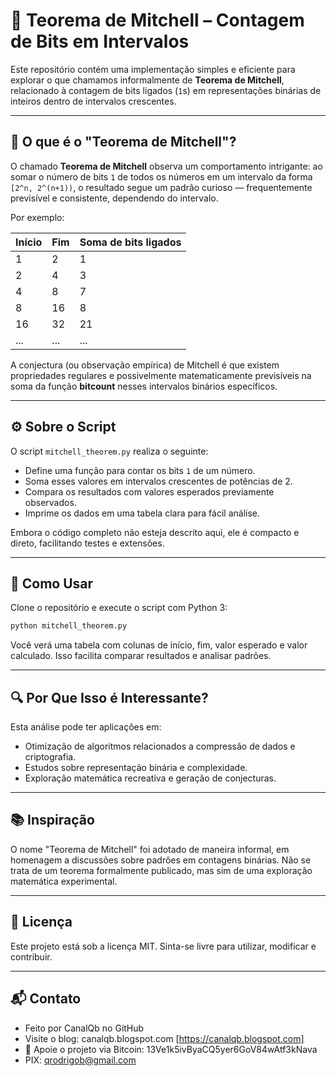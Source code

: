 # 🧠 Teorema de Mitchell – Contagem de Bits em Intervalos

Este repositório contém uma implementação simples e eficiente para explorar o que chamamos informalmente de **Teorema de Mitchell**, relacionado à contagem de bits ligados (`1`s) em representações binárias de inteiros dentro de intervalos crescentes.

---

## 🧩 O que é o "Teorema de Mitchell"?

O chamado **Teorema de Mitchell** observa um comportamento intrigante: ao somar o número de bits `1` de todos os números em um intervalo da forma `[2^n, 2^(n+1))`, o resultado segue um padrão curioso — frequentemente previsível e consistente, dependendo do intervalo.

Por exemplo:

| Início | Fim | Soma de bits ligados |
| ------ | --- | -------------------- |
| 1      | 2   | 1                    |
| 2      | 4   | 3                    |
| 4      | 8   | 7                    |
| 8      | 16  | 8                    |
| 16     | 32  | 21                   |
| ...    | ... | ...                  |

A conjectura (ou observação empírica) de Mitchell é que existem propriedades regulares e possivelmente matematicamente previsíveis na soma da função **bitcount** nesses intervalos binários específicos.

---

## ⚙️ Sobre o Script

O script `mitchell_theorem.py` realiza o seguinte:

* Define uma função para contar os bits `1` de um número.
* Soma esses valores em intervalos crescentes de potências de 2.
* Compara os resultados com valores esperados previamente observados.
* Imprime os dados em uma tabela clara para fácil análise.

Embora o código completo não esteja descrito aqui, ele é compacto e direto, facilitando testes e extensões.

---

## 🧪 Como Usar

Clone o repositório e execute o script com Python 3:

```bash
python mitchell_theorem.py
```

Você verá uma tabela com colunas de início, fim, valor esperado e valor calculado. Isso facilita comparar resultados e analisar padrões.

---

## 🔍 Por Que Isso é Interessante?

Esta análise pode ter aplicações em:

* Otimização de algoritmos relacionados a compressão de dados e criptografia.
* Estudos sobre representação binária e complexidade.
* Exploração matemática recreativa e geração de conjecturas.

---

## 📚 Inspiração

O nome "Teorema de Mitchell" foi adotado de maneira informal, em homenagem a discussões sobre padrões em contagens binárias. Não se trata de um teorema formalmente publicado, mas sim de uma exploração matemática experimental.

---

## 📄 Licença

Este projeto está sob a licença MIT. Sinta-se livre para utilizar, modificar e contribuir.

---
  
## 📬 Contato

* Feito por CanalQb no GitHub 
* Visite o blog: canalqb.blogspot.com [https://canalqb.blogspot.com]
* 💸 Apoie o projeto via Bitcoin: 13Ve1k5ivByaCQ5yer6GoV84wAtf3kNava
* PIX: qrodrigob@gmail.com
